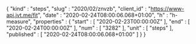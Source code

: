 {
  "kind" : "steps",
  "slug" : "2020/02/znvzb",
  "client_id" : "https://www-api.jvt.me/fit",
  "date" : "2020-02-24T08:00:06.068+01:00",
  "h" : "h-measure",
  "properties" : {
    "start" : [ "2020-02-23T00:00:00Z" ],
    "end" : [ "2020-02-24T00:00:00Z" ],
    "num" : [ "3282" ],
    "unit" : [ "steps" ],
    "published" : [ "2020-02-24T08:00:06.068+01:00" ]
  }
}
